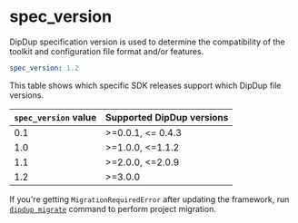 # spec\_version

DipDup specification version is used to determine the compatibility of the toolkit and configuration file format and/or features.

```yaml
spec_version: 1.2
```

This table shows which specific SDK releases support which DipDup file versions.

| `spec_version` value | Supported DipDup versions |
| :--- | :--- |
| 0.1 | >=0.0.1, <= 0.4.3 |
| 1.0 | >=1.0.0, <=1.1.2 |
| 1.1 | >=2.0.0, <=2.0.9 |
| 1.2 | >=3.0.0 |

If you're getting `MigrationRequiredError` after updating the framework, run [`dipdup migrate`](../cli-reference/migrate.md) command to perform project migration.
